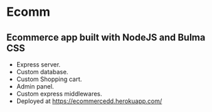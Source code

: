 # Ecomm
## Ecommerce app built with NodeJS and Bulma CSS

- Express server.
- Custom database.
- Custom Shopping cart.
- Admin panel.
- Custom express middlewares.
- Deployed at https://ecommercedd.herokuapp.com/
